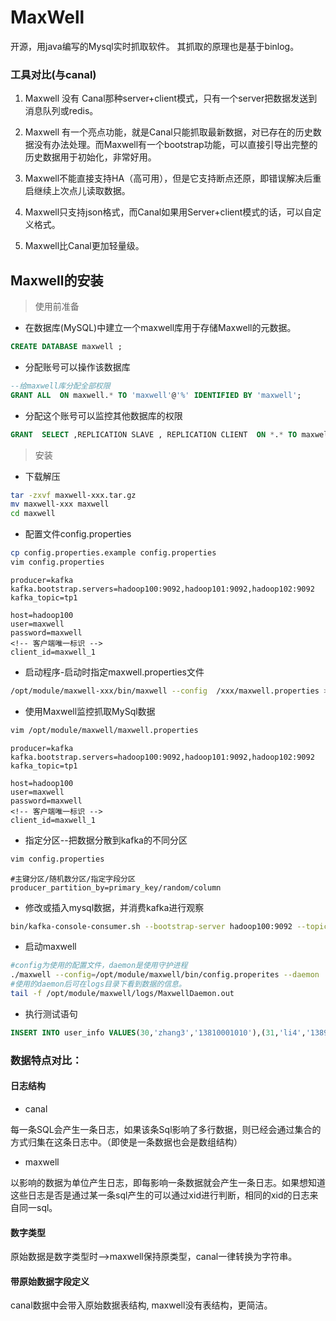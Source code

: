# MaxWell
开源，用java编写的Mysql实时抓取软件。 其抓取的原理也是基于binlog。
### 工具对比(与canal)
1. Maxwell 没有 Canal那种server+client模式，只有一个server把数据发送到消息队列或redis。


2. Maxwell 有一个亮点功能，就是Canal只能抓取最新数据，对已存在的历史数据没有办法处理。而Maxwell有一个bootstrap功能，可以直接引导出完整的历史数据用于初始化，非常好用。


3. Maxwell不能直接支持HA（高可用），但是它支持断点还原，即错误解决后重启继续上次点儿读取数据。 


4. Maxwell只支持json格式，而Canal如果用Server+client模式的话，可以自定义格式。


5. Maxwell比Canal更加轻量级。

## Maxwell的安装
>使用前准备
+ 在数据库(MySQL)中建立一个maxwell库用于存储Maxwell的元数据。
```sql
CREATE DATABASE maxwell ;
```
+ 分配账号可以操作该数据库
```sql
--给maxwell库分配全部权限
GRANT ALL  ON maxwell.* TO 'maxwell'@'%' IDENTIFIED BY 'maxwell';
```
+ 分配这个账号可以监控其他数据库的权限
```sql
GRANT  SELECT ,REPLICATION SLAVE , REPLICATION CLIENT  ON *.* TO maxwell@'%'
```
>安装
+ 下载解压
```bash
tar -zxvf maxwell-xxx.tar.gz
mv maxwell-xxx maxwell
cd maxwell
```
+ 配置文件config.properties 
```bash
cp config.properties.example config.properties
vim config.properties
```
```properties
producer=kafka
kafka.bootstrap.servers=hadoop100:9092,hadoop101:9092,hadoop102:9092
kafka_topic=tp1

host=hadoop100
user=maxwell
password=maxwell
<!-- 客户端唯一标识 -->
client_id=maxwell_1
```
+ 启动程序-启动时指定maxwell.properties文件
```bash
/opt/module/maxwell-xxx/bin/maxwell --config  /xxx/maxwell.properties >/dev/null 2>&1 &
```

+ 使用Maxwell监控抓取MySql数据
```bash
vim /opt/module/maxwell/maxwell.properties 
```
```properties
producer=kafka
kafka.bootstrap.servers=hadoop100:9092,hadoop101:9092,hadoop102:9092
kafka_topic=tp1

host=hadoop100
user=maxwell
password=maxwell
<!-- 客户端唯一标识 -->
client_id=maxwell_1
```
+ 指定分区--把数据分散到kafka的不同分区
```bash
vim config.properties
```
```properties
#主键分区/随机数分区/指定字段分区
producer_partition_by=primary_key/random/column
```
+ 修改或插入mysql数据，并消费kafka进行观察
```bash
bin/kafka-console-consumer.sh --bootstrap-server hadoop100:9092 --topic tp1
```
+ 启动maxwell
```bash
#config为使用的配置文件，daemon是使用守护进程
./maxwell --config=/opt/module/maxwell/bin/config.properites --daemon
#使用的daemon后可在logs目录下看到数据的信息。
tail -f /opt/module/maxwell/logs/MaxwellDaemon.out
```
+ 执行测试语句
```sql
INSERT INTO user_info VALUES(30,'zhang3','13810001010'),(31,'li4','1389999999');
```
### 数据特点对比：
#### 日志结构
+ canal 

每一条SQL会产生一条日志，如果该条Sql影响了多行数据，则已经会通过集合的方式归集在这条日志中。（即使是一条数据也会是数组结构）

+ maxwell

以影响的数据为单位产生日志，即每影响一条数据就会产生一条日志。如果想知道这些日志是否是通过某一条sql产生的可以通过xid进行判断，相同的xid的日志来自同一sql。

 #### 数字类型
原始数据是数字类型时-->maxwell保持原类型，canal一律转换为字符串。

#### 带原始数据字段定义
canal数据中会带入原始数据表结构, maxwell没有表结构，更简洁。

